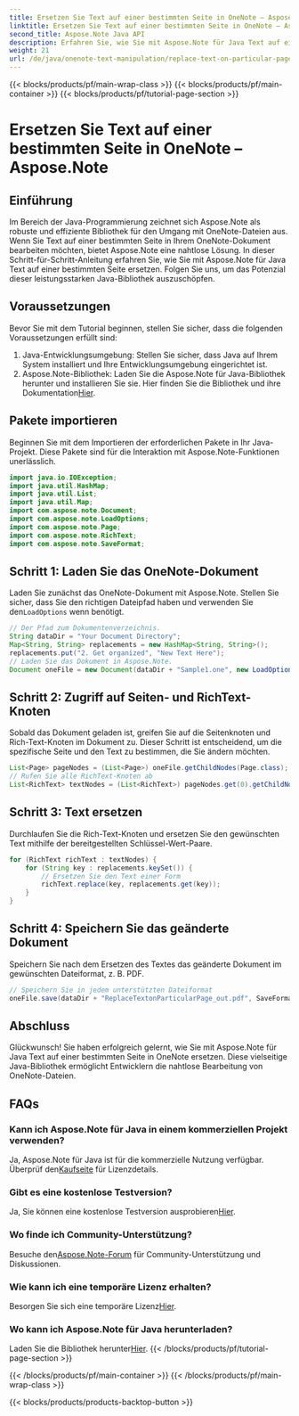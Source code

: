 ```yaml
---
title: Ersetzen Sie Text auf einer bestimmten Seite in OneNote – Aspose.Note
linktitle: Ersetzen Sie Text auf einer bestimmten Seite in OneNote – Aspose.Note
second_title: Aspose.Note Java API
description: Erfahren Sie, wie Sie mit Aspose.Note für Java Text auf einer bestimmten OneNote-Seite ersetzen. Leicht verständliches Tutorial für eine effiziente Java-Entwicklung.
weight: 21
url: /de/java/onenote-text-manipulation/replace-text-on-particular-page/
---
```


{{< blocks/products/pf/main-wrap-class >}}
{{< blocks/products/pf/main-container >}}
{{< blocks/products/pf/tutorial-page-section >}}

# Ersetzen Sie Text auf einer bestimmten Seite in OneNote – Aspose.Note

## Einführung
Im Bereich der Java-Programmierung zeichnet sich Aspose.Note als robuste und effiziente Bibliothek für den Umgang mit OneNote-Dateien aus. Wenn Sie Text auf einer bestimmten Seite in Ihrem OneNote-Dokument bearbeiten möchten, bietet Aspose.Note eine nahtlose Lösung. In dieser Schritt-für-Schritt-Anleitung erfahren Sie, wie Sie mit Aspose.Note für Java Text auf einer bestimmten Seite ersetzen. Folgen Sie uns, um das Potenzial dieser leistungsstarken Java-Bibliothek auszuschöpfen.
## Voraussetzungen
Bevor Sie mit dem Tutorial beginnen, stellen Sie sicher, dass die folgenden Voraussetzungen erfüllt sind:
1. Java-Entwicklungsumgebung: Stellen Sie sicher, dass Java auf Ihrem System installiert und Ihre Entwicklungsumgebung eingerichtet ist.
2.  Aspose.Note-Bibliothek: Laden Sie die Aspose.Note für Java-Bibliothek herunter und installieren Sie sie. Hier finden Sie die Bibliothek und ihre Dokumentation[Hier](https://reference.aspose.com/note/java/).
## Pakete importieren
Beginnen Sie mit dem Importieren der erforderlichen Pakete in Ihr Java-Projekt. Diese Pakete sind für die Interaktion mit Aspose.Note-Funktionen unerlässlich.
```java
import java.io.IOException;
import java.util.HashMap;
import java.util.List;
import java.util.Map;
import com.aspose.note.Document;
import com.aspose.note.LoadOptions;
import com.aspose.note.Page;
import com.aspose.note.RichText;
import com.aspose.note.SaveFormat;
```
## Schritt 1: Laden Sie das OneNote-Dokument
 Laden Sie zunächst das OneNote-Dokument mit Aspose.Note. Stellen Sie sicher, dass Sie den richtigen Dateipfad haben und verwenden Sie den`LoadOptions` wenn benötigt.
```java
// Der Pfad zum Dokumentenverzeichnis.
String dataDir = "Your Document Directory";
Map<String, String> replacements = new HashMap<String, String>();
replacements.put("2. Get organized", "New Text Here");
// Laden Sie das Dokument in Aspose.Note.
Document oneFile = new Document(dataDir + "Sample1.one", new LoadOptions());
```
## Schritt 2: Zugriff auf Seiten- und RichText-Knoten
Sobald das Dokument geladen ist, greifen Sie auf die Seitenknoten und Rich-Text-Knoten im Dokument zu. Dieser Schritt ist entscheidend, um die spezifische Seite und den Text zu bestimmen, die Sie ändern möchten.
```java
List<Page> pageNodes = (List<Page>) oneFile.getChildNodes(Page.class);
// Rufen Sie alle RichText-Knoten ab
List<RichText> textNodes = (List<RichText>) pageNodes.get(0).getChildNodes(RichText.class);
```
## Schritt 3: Text ersetzen
Durchlaufen Sie die Rich-Text-Knoten und ersetzen Sie den gewünschten Text mithilfe der bereitgestellten Schlüssel-Wert-Paare.
```java
for (RichText richText : textNodes) {
    for (String key : replacements.keySet()) {
        // Ersetzen Sie den Text einer Form
        richText.replace(key, replacements.get(key));
    }
}
```
## Schritt 4: Speichern Sie das geänderte Dokument
Speichern Sie nach dem Ersetzen des Textes das geänderte Dokument im gewünschten Dateiformat, z. B. PDF.
```java
// Speichern Sie in jedem unterstützten Dateiformat
oneFile.save(dataDir + "ReplaceTextonParticularPage_out.pdf", SaveFormat.Pdf);
```
## Abschluss
Glückwunsch! Sie haben erfolgreich gelernt, wie Sie mit Aspose.Note für Java Text auf einer bestimmten Seite in OneNote ersetzen. Diese vielseitige Java-Bibliothek ermöglicht Entwicklern die nahtlose Bearbeitung von OneNote-Dateien.
## FAQs
### Kann ich Aspose.Note für Java in einem kommerziellen Projekt verwenden?
 Ja, Aspose.Note für Java ist für die kommerzielle Nutzung verfügbar. Überprüf den[Kaufseite](https://purchase.aspose.com/buy) für Lizenzdetails.
### Gibt es eine kostenlose Testversion?
 Ja, Sie können eine kostenlose Testversion ausprobieren[Hier](https://releases.aspose.com/).
### Wo finde ich Community-Unterstützung?
 Besuche den[Aspose.Note-Forum](https://forum.aspose.com/c/note/28) für Community-Unterstützung und Diskussionen.
### Wie kann ich eine temporäre Lizenz erhalten?
 Besorgen Sie sich eine temporäre Lizenz[Hier](https://purchase.aspose.com/temporary-license/).
### Wo kann ich Aspose.Note für Java herunterladen?
 Laden Sie die Bibliothek herunter[Hier](https://releases.aspose.com/note/java/).
{{< /blocks/products/pf/tutorial-page-section >}}

{{< /blocks/products/pf/main-container >}}
{{< /blocks/products/pf/main-wrap-class >}}

{{< blocks/products/products-backtop-button >}}

